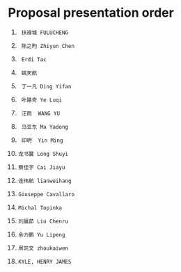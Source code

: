 # Proposal presentation order

1.		扶禄城	FULUCHENG
2.		陈之昀	Zhiyun Chen
3.		Erdi Tac	
4.		姚天航	
5.		丁一凡	Ding Yifan
6.		叶路奇	Ye Luqi
7.		汪雨	WANG YU
8.		马亚东	Ma Yadong
9.		印明	Yin Ming
10.		龙书翼	Long Shuyi
11.		蔡佳宇	Cai Jiayu
12.		连伟航	lianweihang
13.		Giuseppe Cavallaro	
14.		Michal Topinka	
15.		刘晨茹	Liu Chenru
16.		余力鹏	Yu Lipeng
17.		周凯文	zhoukaiwen
18.		KYLE, HENRY JAMES	

